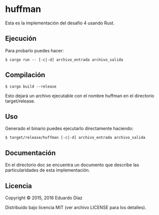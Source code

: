 # huffman

Esta es la implementación del desafío 4 usando Rust.

## Ejecución

Para probarlo puedes hacer:

	$ cargo run -- [-c|-d] archivo_entrada archivo_salida

## Compilación

 	$ cargo build --release

Esto dejará un archivo ejecutable con el nombre huffman en el directorio target/release.


## Uso

Generado el binario  puedes ejecutarlo directamente haciendo:

    $ target/release/huffman [-c|-d] archivo_entrada archivo_salida

## Documentación

En el directorio doc se encuentra un documento que describe las particularidades de esta implementación.

## Licencia

Copyright © 2015, 2016 Eduardo Díaz

Distribuido bajo licencia MIT (ver archivo LICENSE para los detalles).

